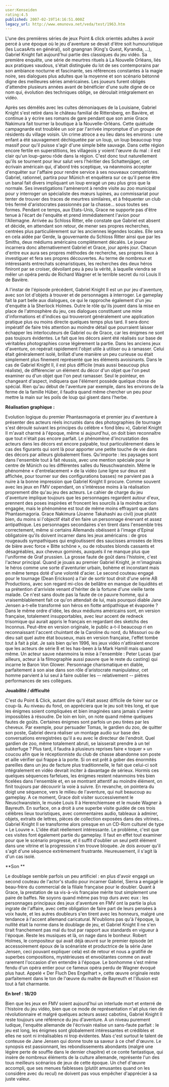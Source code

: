 ```yaml
---
user:Kenseiden
rating:4.5
published: 2007-02-19T14:16:51.000Z
legacy_url: http://www.emunova.net/veda/test/1963.htm
---
```

L'une des premières séries de jeux Point & click orientés adultes à avoir percé à une époque où le jeu d'aventure se devait d'être soit humouristique (les LucasArts en général), soit gnangnan (King's Quest, Kyrandia, ...), Gabriel Knight fait aujourd'hui partie des classiques du jeu vidéo. Sa première enquête, une série de meurtres rituels à La Nouvelle Orléans, liés aux pratiques vaudous, s'était distinguée du lot de ses contemporains par son ambiance nocturne et fascinante, ses références constantes à la magie noire, ses dialogues plus adultes que la moyenne et son scénario bétonné digne des meilleures séries américaines. Les joueurs furent obligés d'attendre plusieurs années avant de bénéficier d'une suite digne de ce nom qui, évolution des techniques oblige, se déroulait intégralement en vidéo.  

  

Après ses démêlés avec les cultes démoniaques de la Louisiane, Gabriel Knight s'est retiré dans le château familial de Rittersberg, en Bavière, et continue à y écrire ses romans de gare pendant que son amie Grace Nakimura fait tourner la boutique à la Nouvelle-Orléans. Cette quiétude campagnarde est troublée un soir par l'arrivée impromptue d'un groupe de résidents du village voisin. Un crime atroce a eu lieu dans les environs : une enfant a été sauvagement déchiquetée par un loup, un loup beaucoup trop massif pour qu'il puisse s'agir d'une simple bête sauvage. Dans cette région encore fertile en superstitions, les villageois y voient l'œuvre du mal : il est clair qu'un loup-garou rôde dans la région. C'est donc tout naturellement qu'ils se tournent pour leur salut vers l'héritier des Schattenjäger, cet écrivain américain qui, d'abord très sceptique, va néanmoins accepter d'enquêter sur l'affaire pour rendre service à ses nouveaux compatriotes. Gabriel, rationnel, partira pour Münich et enquêtera sur ce qu'il pense être un banal fait divers impliquant un loup enragé un peu plus gros que la normale. Ses investigations l'amèneront à rendre visite au zoo municipal pour y interroger un spécialiste des mœurs lupines, au commissariat pour tenter de trouver des traces de meurtres similaires, et à fréquenter un club très fermé d'aristocrates passionnés par la chasse... sous toutes ses formes. Pendant ce temps, aux Etats-Unis, Grace ne supporte pas d'être tenue à l'écart de l'enquête et prend immédiatement l'avion pour l'Allemagne. Arrivée au Schloss Ritter, elle constate que Gabriel est absent et décide, en attendant son retour, de mener ses propres recherches, centrées plus particulièrement sur les anciennes légendes locales. Elle sera en cela aidée par Gerde, la gouvernante du Schloss Ritter ainsi que par les Smiths, deux médiums américains complètement décalés. Le joueur incarnera donc alternativement Gabriel et Grace, jour après jour. Chacun d'entre eux aura ses propres méthodes de recherche, ses propres lieux à investiguer et fera ses propres découvertes. Au terme de nombreux et intéressants entrechats scénaristiques, les recherches des deux héros finiront par se croiser, dévoilant peu à peu la vérité, à laquelle viendra se mêler un opéra perdu de Richard Wagner et le terrible secret du roi Louis II de Bavière.  

  

A l'instar de l'épisode précédent, Gabriel Knight II est un pur jeu d'aventure, avec son lot d'objets à trouver et de personnages à interroger. Le gameplay fait la part belle aux dialogues, ce qui le rapproche également d'un jeu d'enquête à la Sherlock Holmes. Outre le rôle qu'ils jouent dans la mise en place de l'atmosphère du jeu, ces dialogues constituent une mine d'informations et d'indices qui trouveront généralement une application pratique plus ou moins directe quelques temps plus tard. Il sera donc impératif de faire très attention au moindre détail que pourraient laisser échapper les interlocuteurs de Gabriel ou de Grace, car les énigmes ne sont pas toujours évidentes. Le fait que les décors aient été réalisés sur base de véritables photographies corse légèrement la partie. Dans les anciens jeux d'aventure, on repérait rapidement l'objet utile à utiliser ou à ramasser. Celui était généralement isolé, brillait d'une manière un peu curieuse ou était simplement plus finement représenté que les éléments avoisinants. Dans le cas de Gabriel Knight II, il est plus difficile (mais aussi beaucoup plus réaliste), de différencier un élément du décor d'un objet que l'on peut examiner ou d'un objet que l'on peut ramasser. Seul le pointeur, en changeant d'aspect, indiquera que l'élément possède quelque chose de spécial. Rien qu'au début de l'aventure par exemple, dans les environs de la ferme de la famille Hüber, il faudra quand même chercher un peu pour mettre la main sur les poils de loup qui gisent dans l'herbe.  

  

**Réalisation graphique :**  

Evolution logique du premier Phantasmagoria et premier jeu d'aventure à présenter des acteurs réels incrustés dans des photographies (le tournage s'est déroulé suivant les principes du célèbre « fond bleu »), Gabriel Knight II m'avait charmé à l'époque, même si aujourd'hui, on doit bien reconnaître que tout n'était pas encore parfait. Le phénomène d'incrustation des acteurs dans les décors est encore palpable, tout particulièrement dans le cas des figurants qui sont là pour apporter une petite touche de vie dans des décors par ailleurs globalement fixes. Qu'importe : les paysages sont dans l'ensemble tout à fait réussis, avec une mention spéciale pour le centre de Münich ou les différentes salles du Neuschwanstein. Même le phénomène « d'entrelacement » de la vidéo (une ligne sur deux est affichée, pour tourner sur des configurations basses) ne parvient pas à nuire à la bonne impression que Gabriel Knight II procure. Comme souvent avec les jeux en FMV cependant, on s'intéresse moins à la réalisation proprement dite qu'au jeu des acteurs. Le cahier de charge du jeu d'aventure implique toujours que les personnages regardent autour d'eux, prennent des poses inspirées et froncent les sourcils à la moindre action engagée, mais le phénomène est tout de même moins effrayant que dans Phantasmagoria. Grace Nakimura (Joanne Takahashi au civil) joue plutôt bien, du moins si l'objectif était d'en faire un personnage énervant et assez antipathique. Les personnages secondaires s'en tirent dans l'ensemble très correctement, même si certains Allemands obéissent à l'image d'Epinal obligatoire qu'ils doivent incarner dans les jeux américains : de gros rougeauds sympathiques qui engloutissent des saucisses arrosées de litres de bière avec force « Bitte schöne », ou de robustes blonds cassants et désagréables, aux cheveux gominés, auxquels il ne manque plus que l'uniforme de Graf prussien. La grosse faute de goût dans l'histoire, c'est l'acteur principal. Quand je jouais au premier Gabriel Knight, je m'imaginais le héros comme une sorte d'aventurier urbain, bohème et inconstant mais en même temps doté d'une volonté d'acier. Le second couteau engagé pour le tournage (Dean Erickson) a l'air de sortir tout droit d'une série AB Productions, avec son regard mi-clos de bellâtre en manque de liquidités et sa prétention d'arriviste venant d'hériter de la fortune d'une vieille tante malade. Ce n'est sans doute pas la faute de ce pauvre homme, qui a vraisemblablement fait ce qu'on attendait de lui, mais pourquoi diable Jane Jensen a-t-elle transformé son héros en fiotte antipathique et évaporée ? Dans le même ordre d'idée, les deux médiums américains sont, en version française, totalement insupportables, avec leur accent de redneck trisomique qui aurait appris le français en regardant des sketchs des Inconnus. Peut-être en version originale, le public a-t-il beaucoup ri en reconnaissant l'accent chuintant de la Caroline du nord, du Missouri ou de dieu sait quel autre état bouseux, mais en version française, l'effet tombe tout à fait à plat. Je sais bien qu'en 1996, les jeux vidéo n'attiraient encore que les acteurs de série B et les has-been à la Mark Hamill mais quand même. Un acteur sauve néanmoins la mise à l'ensemble : Peter Lucas (par ailleurs, acteur à la filmographie aussi pauvre que le reste du casting) qui incarne le Baron Von Glower. Personnage charismatique en diable, parfaitement à son aise dans son rôle d'aristocrate manipulateur, cet homme parvient à lui seul à faire oublier les -- relativement -- piètres performances de ses collègues.  

  

**Jouabilité / difficulté**  

C'est du Point & Click, autant dire qu'il était assez difficile de foirer sur ce coup-là. Au niveau du fond, on appréciera que le jeu soit très long, et que les énigmes soient compliquées et bien imaginées sans jamais s'avérer impossibles à résoudre. De loin en loin, on note quand même quelques fautes de goûts. Certaines énigmes sont parfois un peu tirées par les cheveux. Par exemple, pour persuader Tomas, le gardien du zoo, de quitter son poste, Gabriel devra réaliser un montage audio sur base des conversations enregistrées qu'il a eu avec le directeur de l'endroit. Quel gardien de zoo, même totalement abruti, se laisserait prendre à un tel subterfuge ? Plus tard, il faudra à plusieurs reprises faire « toquer » un coucou afin que le réceptionniste du club de chasse abandonne son poste et aille vérifier qui frappe à la porte. Si on est prêt à gober des énormités pareilles dans un jeu de facture plus traditionnelle, le fait que celui-ci soit intégralement en vidéo devrait inciter à davantage de sérieux. Hormis ces quelques séquences farfelues, les énigmes restent néanmoins très bien ficelées dans l'ensemble et, en se montrant attentif au moindre élément, on finit toujours par découvrir la voie à suivre. En revanche, on pointera du doigt une séquence, vers le milieu de l'aventure, qui nuit beaucoup au gameplay. A ce moment, Grace doit visiter successivement le Neuschwanstein, le musée Louis II à Herenchiemsee et le musée Wagner à Bayreuth. En surface, on a droit à une superbe visite guidée de ces trois célèbres lieux touristiques, avec commentaires audio, tableaux à admirer, objets, extraits de lettres, pièces de collection exposées dans des vitrines... Gabriel Knight II se transforme alors presque en un CD-Rom culturel de type « Le Louvre ». L'idée était réellement intéressante. Le problème, c'est que ces visites font également partie du gameplay. Il faut en effet tout examiner pour que le scénario progresse, et il suffit d'oublier un seul petit élément dans une vitrine et la progression s'en trouve bloquée. Je dois avouer qu'il s'agit d'une séquence extrèmement frustrante. Heureusement, il s'agit là d'un cas isolé.  

  

**Son **  

Le doublage semble parfois un peu artificiel : en plus d'avoir engagé un second couteau de l'actor's studio pour incarner Gabriel, Sierra a engagé le beau-frère du commercial de la filiale française pour le doubler. Quant à Grace, la prestation de sa vis-à-vis française mérite tout simplement une paire de baffes. Ne soyons quand même pas trop durs avec eux : les personnages principaux des jeux d'aventure en FMV ont la partie la plus ingrate de l'affaire, avec cette obligation de faire part de leurs pensées à voix haute, et les autres doubleurs s'en tirent avec les honneurs, malgré une tendance à l'accent allemand caricatural. N'oublions pas qu'à l'époque, la nullité était la norme dans le doublage de jeu, et Gabriel Knight II ne s'en tirait franchement pas mal du tout par rapport aux standards en vigueur à l'époque. Reste les musiques et là, on nage dans le bonheur. Robert Holmes, le compositeur qui avait déjà œuvré sur le premier épisode (et accessoirement époux de la scénariste et productrice de la série Jane Jensen, ceci pouvant expliquer cela) est de retour et nous a gratifié de superbes compositions, mystérieuses et envoûtantes comme on avait rarement l'occasion d'en entendre à l'époque. Le bonhomme s'est même fendu d'un opéra entier pour ce fameux opéra perdu de Wagner évoqué plus haut. Appelé « Der Fluch Des Engelhart », cette œuvre originale reste parfaitement dans le ton de l'œuvre du maître de Bayreuth et l'illusion est tout à fait charmante.  

  

**En bref : 18/20**  

Bien que les jeux en FMV soient aujourd'hui un interlude mort et enterré de l'histoire du jeu vidéo, bien que ce mode de représentation n'ait plus rien de révolutionnaire et malgré quelques acteurs assez cabotins, Gabriel Knight II reste toujours une référence du jeu d'aventure. A un niveau purement ludique, l'enquête allemande de l'écrivain réalise un sans-faute parfait : le jeu est long, les énigmes sont globalement intéressantes et crédibles et elles ne sont ni irréalisables ni trop évidentes. Mais c'est surtout le talent de conteuse de Jane Jensen qui donne toute sa saveur à ce chef d'œuvre. Le synopsis est passionnant, les rebondissements abondants (malgré une légère perte de souffle dans le dernier chapitre) et ce conte fantastique, qui insère de nombreux éléments de la culture allemande, représente l'un des tous meilleurs scénarios de jeux de cette époque. Un chef d'œuvre accompli, que ses menues faiblesses (plutôt amusantes quand on les considère avec du recul) ne doivent pas vous empêcher d'apprécier à sa juste valeur.